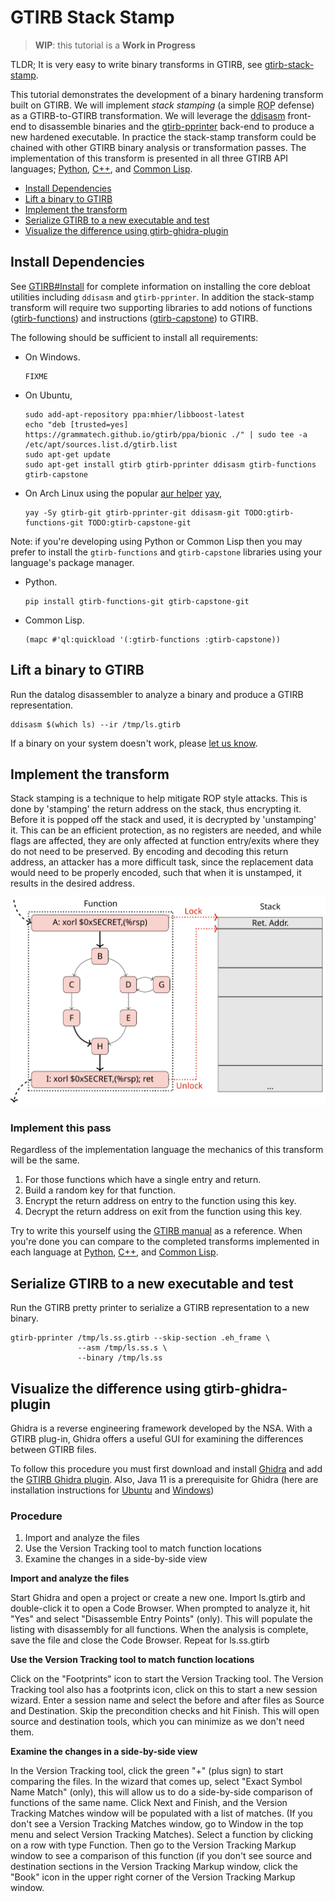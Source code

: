 GTIRB Stack Stamp
=================

> **WIP**: this tutorial is a **Work in Progress**

TLDR; It is very easy to write binary transforms in GTIRB, see
[gtirb-stack-stamp](https://github.com/grammatech/gtirb-stack-stamp).

This tutorial demonstrates the development of a binary hardening
transform built on GTIRB.  We will implement *stack stamping* (a
simple <abbr title="Return Oriented Programming">ROP</abbr> defense)
as a GTIRB-to-GTIRB transformation.  We will leverage the
[ddisasm](https://github.com/grammatech/ddisasm) front-end to
disassemble binaries and the
[gtirb-pprinter](https://github.com/grammatech/gtirb-pprinter)
back-end to produce a new hardened executable.  In practice the
stack-stamp transform could be chained with other GTIRB binary
analysis or transformation passes.  The implementation of this
transform is presented in all three GTIRB API languages;
[Python](https://grammatech.github.io/gtirb/python/index.html),
[C++](https://grammatech.github.io/gtirb/cpp/index.html), and
[Common Lisp](https://grammatech.github.io/gtirb/cl/index.html).

- [Install Dependencies](#install-dependencies)
- [Lift a binary to GTIRB](#lift-a-binary-to-gtirb)
- [Implement the transform](#implement-the-transform)
- [Serialize GTIRB to a new executable and test](#serialize-gtirb-to-a-new-executable-and-test)
- [Visualize the difference using gtirb-ghidra-plugin](#visualize-the-difference-using-gtirb-ghidra-plugin)

## Install Dependencies
See [GTIRB#Install](https://github.com/grammatech/gtirb#installing)
for complete information on installing the core debloat utilities
including `ddisasm` and `gtirb-pprinter`.  In addition the stack-stamp
transform will require two supporting libraries to add notions of
functions
([gtirb-functions](https://github.com/grammatech/gtirb-functions)) and
instructions
([gtirb-capstone](https://github.com/grammatech/gtirb-capstone)) to
GTIRB.

The following should be sufficient to install all requirements:

- On Windows.

  ```
  FIXME
  ```

- On Ubuntu,

  ```
  sudo add-apt-repository ppa:mhier/libboost-latest
  echo "deb [trusted=yes] https://grammatech.github.io/gtirb/ppa/bionic ./" | sudo tee -a /etc/apt/sources.list.d/gtirb.list
  sudo apt-get update
  sudo apt-get install gtirb gtirb-pprinter ddisasm gtirb-functions gtirb-capstone
  ```

- On Arch Linux using the popular [aur helper](https://wiki.archlinux.org/index.php/AUR_helpers)
  [yay](https://github.com/Jguer/yay),

  ```
  yay -Sy gtirb-git gtirb-pprinter-git ddisasm-git TODO:gtirb-functions-git TODO:gtirb-capstone-git
  ```

Note: if you're developing using Python or Common Lisp then you may
prefer to install the `gtirb-functions` and `gtirb-capstone` libraries
using your language's package manager.

- Python.

  ```
  pip install gtirb-functions-git gtirb-capstone-git
  ```

- Common Lisp.

  ```
  (mapc #'ql:quickload '(:gtirb-functions :gtirb-capstone))
  ```

## Lift a binary to GTIRB
Run the datalog disassembler to analyze a binary and produce a GTIRB
representation.

```
ddisasm $(which ls) --ir /tmp/ls.gtirb
```

If a binary on your system doesn't work, please
[let us know](https://github.com/GrammaTech/ddisasm/issues/new).

## Implement the transform
Stack stamping is a technique to help mitigate ROP style attacks.
This is done by 'stamping' the return address on the stack, thus
encrypting it.  Before it is popped off the stack and used, it is
decrypted by 'unstamping' it.  This can be an efficient protection, as
no registers are needed, and while flags are affected, they are only
affected at function entry/exits where they do not need to be
preserved.  By encoding and decoding this return address, an attacker
has a more difficult task, since the replacement data would need to be
properly encoded, such that when it is unstamped, it results in the
desired address.

![Stack Stamp Figure](.stack-stamp.svg)

### Implement this pass
Regardless of the implementation language the mechanics of this
transform will be the same.

1. For those functions which have a single entry and return.
2. Build a random key for that function.
3. Encrypt the return address on entry to the function using this key.
4. Decrypt the return address on exit from the function using this key.

Try to write this yourself using the [GTIRB
manual](https://grammatech.github.io/gtirb/) as a reference.  When
you're done you can compare to the completed transforms implemented in
each language at
[Python](https://github.com/GrammaTech/gtirb-stack-stamp/blob/master/gtirb_stack_stamp/stack_stamp.py#L36),
[C++](#FIXME), and
[Common Lisp](https://github.com/GrammaTech/gtirb-stack-stamp/blob/master/gtirb-stack-stamp.lisp#L24).

## Serialize GTIRB to a new executable and test
Run the GTIRB pretty printer to serialize a GTIRB representation to a
new binary.

```
gtirb-pprinter /tmp/ls.ss.gtirb --skip-section .eh_frame \
               --asm /tmp/ls.ss.s \
               --binary /tmp/ls.ss
```

## Visualize the difference using gtirb-ghidra-plugin

Ghidra is a reverse engineering framework developed by the NSA. With a 
GTIRB plug-in, Ghidra offers a useful GUI for examining the differences
between GTIRB files.

To follow this procedure you must first download and install
[Ghidra](https://ghidra-sre.org/) and add the 
[GTIRB Ghidra plugin](https://github.com/GrammaTech/gtirb-ghidra-plugin).
Also, Java 11 is a prerequisite for Ghidra (here are installation instructions for
[Ubuntu](https://www.linuxbabe.com/ubuntu/install-oracle-java-8-openjdk-11-ubuntu-18-04-18-10) and
[Windows](https://access.redhat.com/documentation/en-us/openjdk/11/html/openjdk_11_for_windows_getting_started_guide/index))
                                                                                                                        
### Procedure         
                                                                                   
1. Import and analyze the files                                                   
2. Use the Version Tracking tool to match function locations
3. Examine the changes in a side-by-side view                    

                                                                                              
**Import and analyze the files**      

Start Ghidra and open a project or create a new one. Import ls.gtirb and double-click it to open a Code Browser.
When prompted to analyze it, hit "Yes" and select "Disassemble Entry Points" (only).
This will populate the listing with disassembly for all functions.
When the analysis is complete, save the file and close the Code Browser. Repeat for ls.ss.gtirb

**Use the Version Tracking tool to match function locations** 

Click on the "Footprints" icon to start the Version Tracking tool. The Version Tracking
tool also has a footprints icon, click on this to start a new session wizard. Enter a session
name and select the before and after files as Source and Destination. Skip the precondition checks and
hit Finish. This will open source and destination tools, which you can minimize as
we don't need them.

**Examine the changes in a side-by-side view**

In the Version Tracking tool, click the green "+" (plus sign) to start comparing the files.
In the wizard that comes up, select "Exact Symbol Name Match" (only), this will allow us to
do a side-by-side comparison of functions of the same name. Click Next and Finish, and the
Version Tracking Matches window will be populated with a list of matches. (If you don't see
a Version Tracking Matches window, go to Window in the top menu and select Version Tracking
Matches). Select a function by clicking on a row with type Function. Then go to the Version
Tracking Markup window to see a comparison of this function (if you don't see source and
destination sections in the Version Tracking Markup window, click the "Book" icon in the
upper right corner of the Version Tracking Markup window.
